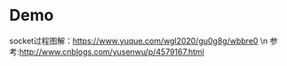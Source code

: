 # Demo
socket过程图解：https://www.yuque.com/wgl2020/gu0g8g/wbbre0 \n
参考:http://www.cnblogs.com/yusenwu/p/4579167.html
